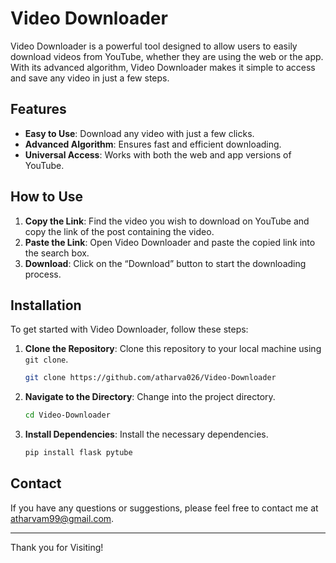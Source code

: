 # Video Downloader

Video Downloader is a powerful tool designed to allow users to easily download videos from YouTube, whether they are using the web or the app. With its advanced algorithm, Video Downloader makes it simple to access and save any video in just a few steps.

## Features

- **Easy to Use**: Download any video with just a few clicks.
- **Advanced Algorithm**: Ensures fast and efficient downloading.
- **Universal Access**: Works with both the web and app versions of YouTube.

## How to Use

1. **Copy the Link**: Find the video you wish to download on YouTube and copy the link of the post containing the video.
2. **Paste the Link**: Open Video Downloader and paste the copied link into the search box.
3. **Download**: Click on the “Download” button to start the downloading process.

## Installation

To get started with Video Downloader, follow these steps:

1. **Clone the Repository**: Clone this repository to your local machine using `git clone`.

    ```bash
    git clone https://github.com/atharva026/Video-Downloader
    ```

2. **Navigate to the Directory**: Change into the project directory.

    ```bash
    cd Video-Downloader
    ```

3. **Install Dependencies**: Install the necessary dependencies.

    ```bash
    pip install flask pytube
    ```

## Contact

If you have any questions or suggestions, please feel free to contact me at [atharvam99@gmail.com](mailto:atharvam99@gmail.com).

---

Thank you for Visiting!
